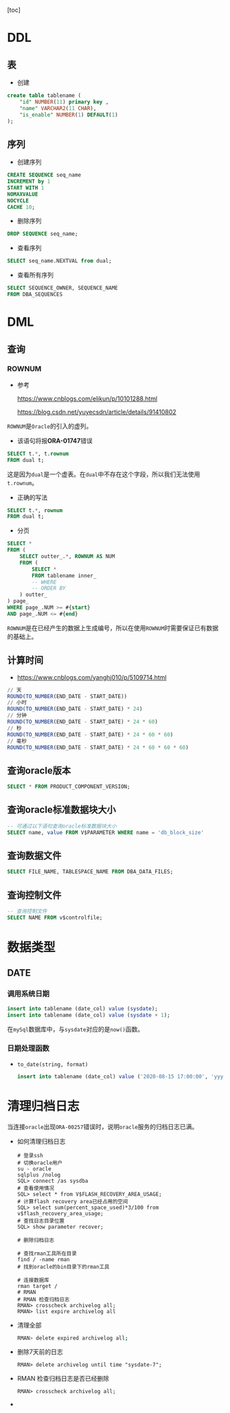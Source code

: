 [toc]

# DDL

## 表

- 创建

``` sql
create table tablename (
	"id" NUMBER(11) primary key ,
    "name" VARCHAR2(11 CHAR),
    "is_enable" NUMBER(1) DEFAULT(1)
);
```

## 序列

- 创建序列

``` sql
CREATE SEQUENCE seq_name
INCREMENT by 1 
START WITH 1
NOMAXVALUE
NOCYCLE
CACHE 10;
```

- 删除序列

``` sql
DROP SEQUENCE seq_name;
```

- 查看序列

``` sql
SELECT seq_name.NEXTVAL from dual;
```

- 查看所有序列

``` sql
SELECT SEQUENCE_OWNER, SEQUENCE_NAME
FROM DBA_SEQUENCES
```

# DML

## 查询

### ROWNUM

- 参考

  https://www.cnblogs.com/elikun/p/10101288.html

  https://blog.csdn.net/yuyecsdn/article/details/91410802

`ROWNUM`是`Oracle`的引入的虚列。

- 该语句将报**ORA-01747**错误

``` sql
SELECT t.*, t.rownum
FROM dual t;
```

这是因为`dual`是一个虚表。在`dual`中不存在这个字段，所以我们无法使用`t.rownum`。

- 正确的写法

``` sql 
SELECT t.*, rownum
FROM dual t;
```

- 分页

``` sql
SELECT *
FROM (
	SELECT outter_.*, ROWNUM AS NUM
    FROM (
    	SELECT *
        FROM tablename inner_
        -- WHERE
        -- ORDER BY
    ) outter_
) page_
WHERE page_.NUM >= #{start}
AND page_.NUM <= #{end}
```

`ROWNUM`是在已经产生的数据上生成编号，所以在使用`ROWNUM`时需要保证已有数据的基础上。

## 计算时间

- https://www.cnblogs.com/yanghj010/p/5109714.html

``` sql
// 天
ROUND(TO_NUMBER(END_DATE - START_DATE))
// 小时
ROUND(TO_NUMBER(END_DATE - START_DATE) * 24)
// 分钟
ROUND(TO_NUMBER(END_DATE - START_DATE) * 24 * 60)
// 秒
ROUND(TO_NUMBER(END_DATE - START_DATE) * 24 * 60 * 60)
// 毫秒
ROUND(TO_NUMBER(END_DATE - START_DATE) * 24 * 60 * 60 * 60)
```

## 查询oracle版本

``` sql
SELECT * FROM PRODUCT_COMPONENT_VERSION;
```

## 查询oracle标准数据块大小 

``` sql
-- 可通过以下语句查询oracle标准数据块大小 
SELECT name, value FROM V$PARAMETER WHERE name = 'db_block_size'
```

## 查询数据文件

``` sql
SELECT FILE_NAME, TABLESPACE_NAME FROM DBA_DATA_FILES;
```

## 查询控制文件

``` sql
-- 查询控制文件
SELECT NAME FROM v$controlfile;
```

# 数据类型

## DATE

### 调用系统日期

``` sql
insert into tablename (date_col) value (sysdate);
insert into tablename (date_col) value (sysdate + 1);
```

在`mySql`数据库中，与`sysdate`对应的是`now()`函数。

### 日期处理函数

- `to_date(string, format)`

  ``` sql
  insert into tablename (date_col) value ('2020-08-15 17:00:00', 'yyyy-mm-dd hh24:mi"ss');
  ```

# 清理归档日志

当连接`oracle`出现`ORA-00257`错误时，说明`oracle`服务的归档日志已满。

- 如何清理归档日志

  ``` shell
  # 登录ssh
  # 切换oracle用户
  su - oracle
  sqlplus /nolog
  SQL> connect /as sysdba
  # 查看使用情况
  SQL> select * from V$FLASH_RECOVERY_AREA_USAGE;
  # 计算flash recovery area已经占用的空间
  SQL> select sum(percent_space_used)*3/100 from v$flash_recovery_area_usage;
  # 查找日志目录位置
  SQL> show parameter recover;
  
  # 删除归档日志
  
  # 查找rman工具所在目录
  find / -name rman
  # 找到oracle的bin目录下的rman工具
  
  # 连接数据库
  rman target /
  # RMAN
  # RMAN 检查归档日志
  RMAN> crosscheck archivelog all; 
  RMAN> list expire archivelog all
  ```
- 清理全部

  ```` bash
  RMAN> delete expired archivelog all;
  ````

- 删除7天前的日志

  ``` shell
  RMAN> delete archivelog until time "sysdate-7";
  ```

- RMAN 检查归档日志是否已经删除

  ``` shell
  RMAN> crosscheck archivelog all;   
  ```

-